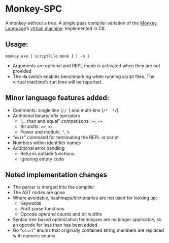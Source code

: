 # Monkey-SPC
A monkey without a tree. A single pass compiler variation of the [Monkey Language](https://monkeylang.org/)’s [virtual machine](https://compilerbook.com/). Implemented in C#.

## Usage:
`monkey.exe [ scriptFile.monk ] [ -b ]`
- Arguments are optional and REPL mode is activated when they are not provided
- The __-b__ switch enables benchmarking when running script files. The virtual machine's run time will be reported.

## Minor language features added:
- Comments: single line (`// `) and multi-line (`/*  */`)
- Additional binary/infix operators
  - “... than and equal” comparisons: `>=`, `<=`
  - Bit shifts: `>>`, `<<`
  - Power and modulo, `^`, `%` 
- “`exit`” command for terminating the REPL or script
- Numbers within identifier names
- Additional error handling 
  - Returns outside functions
  - Ignoring empty code

## Noted implementation changes
- The parser is merged into the compiler
- The AST nodes are gone
- Where avoidable, hashmaps/dictionaries are not used for looking up:
  - Keywords
  - Pratt parse functions
  - Opcode operand counts and bit widths
- Syntax tree based optimization techniques are no longer applicable, so an opcode for less than has been added.
- Go “`const`” enums that originally contained string members are replaced with numeric enums
